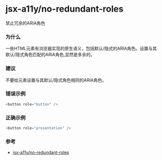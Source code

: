 # jsx-a11y/no-redundant-roles

禁止冗余的ARIA角色

### 为什么

一些HTML元素有浏览器实现的原生语义，包括默认/隐式的ARIA角色。设置与其默认/隐式角色匹配的ARIA角色,显然是多余的。

### 建议

不要给元素设置与其默认/隐式角色相同的ARIA角色。

### 错误示例

```js
<button role="button" />
```

### 正确示例

```js
<button role="presentation" />
```

### 参考

- [jsx-a11y/no-redundant-roles](https://github.com/jsx-eslint/eslint-plugin-jsx-a11y/blob/master/docs/rules/no-redundant-roles.md)
